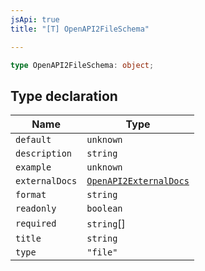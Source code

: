 ```yaml
---
jsApi: true
title: "[T] OpenAPI2FileSchema"

---
```

```ts
type OpenAPI2FileSchema: object;
```

## Type declaration

| Name | Type |
| ------ | ------ |
| `default` | `unknown` |
| `description` | `string` |
| `example` | `unknown` |
| `externalDocs` | [`OpenAPI2ExternalDocs`](../interfaces/OpenAPI2ExternalDocs.md) |
| `format` | `string` |
| `readonly` | `boolean` |
| `required` | `string`[] |
| `title` | `string` |
| `type` | `"file"` |
